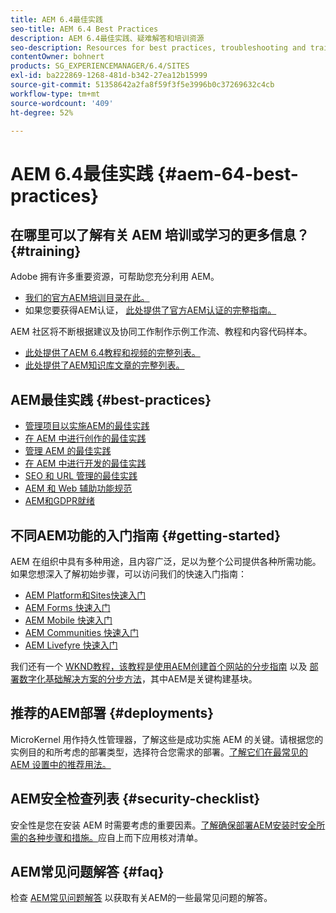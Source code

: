 ```yaml
---
title: AEM 6.4最佳实践
seo-title: AEM 6.4 Best Practices
description: AEM 6.4最佳实践、疑难解答和培训资源
seo-description: Resources for best practices, troubleshooting and training for AEM 6.4
contentOwner: bohnert
products: SG_EXPERIENCEMANAGER/6.4/SITES
exl-id: ba222869-1268-481d-b342-27ea12b15999
source-git-commit: 51358642a2fa8f59f3f5e3996b0c37269632c4cb
workflow-type: tm+mt
source-wordcount: '409'
ht-degree: 52%

---
```


# AEM 6.4最佳实践 {#aem-64-best-practices}

## 在哪里可以了解有关 AEM 培训或学习的更多信息？ {#training}

Adobe 拥有许多重要资源，可帮助您充分利用 AEM。

* [我们的官方AEM培训目录在此。](https://training.adobe.com/training/current-courses.html#solution=adobeExperienceManager&amp;p=1)
* 如果您要获得AEM认证， [此处提供了官方AEM认证的完整指南。](https://training.adobe.com/certification/exams.html#p=1&amp;solution=adobeExperienceManager)

AEM 社区将不断根据建议及协同工作制作示例工作流、教程和内容代码样本。

* [此处提供了AEM 6.4教程和视频的完整列表。](https://experienceleague.adobe.com/docs/experience-manager-tutorials.html#videos-and-tutorials)
* [此处提供了AEM知识库文章的完整列表。](https://helpx.adobe.com/cn/experience-manager/kb/index/full_kb_list.html)

## AEM最佳实践 {#best-practices}

* [管理项目以实施AEM的最佳实践](/help/managing/best-practices.md)
* [在 AEM 中进行创作的最佳实践](/help/sites-authoring/best-practices.md)
* [管理 AEM 的最佳实践](/help/sites-administering/administer-best-practices.md)
* [在 AEM 中进行开发的最佳实践](/help/sites-developing/best-practices.md)
* [SEO 和 URL 管理的最佳实践](/help/managing/seo-and-url-management.md)
* [AEM 和 Web 辅助功能规范](/help/managing/web-accessibility.md)
* [AEM和GDPR就绪](/help/managing/data-protection-and-privacy.md)

## 不同AEM功能的入门指南 {#getting-started}

AEM 在组织中具有多种用途，且内容广泛，足以为整个公司提供各种所需功能。如果您想深入了解初始步骤，可以访问我们的快速入门指南：

* [AEM Platform和Sites快速入门](/help/sites-deploying/deploy.md#getting-started)
* [AEM Forms 快速入门](/help/forms/using/introduction-aem-forms.md)
* [AEM Mobile 快速入门](/help/mobile/getting-started-aem-mobile.md)
* [AEM Communities 快速入门](/help/communities/getting-started.md)
* [AEM Livefyre 快速入门](https://experienceleague.adobe.com/docs/livefyre/implementation/getting-started/c-getting-started.html)

我们还有一个 [WKND教程，该教程是使用AEM创建首个网站的分步指南](https://experienceleague.adobe.com/docs/experience-manager-learn/getting-started-wknd-tutorial-develop/overview.html) 以及 [部署数字化基础解决方案的分步方法](https://experienceleague.adobe.com/#courses)，其中AEM是关键构建基块。

## 推荐的AEM部署 {#deployments}

MicroKernel 用作持久性管理器，了解这些是成功实施 AEM 的关键。请根据您的实例目的和所考虑的部署类型，选择符合您需求的部署。[了解它们在最常见的 AEM 设置中的推荐用法。](/help/sites-deploying/recommended-deploys.md)

## AEM安全检查列表 {#security-checklist}

安全性是您在安装 AEM 时需要考虑的重要因素。[了解确保部署AEM安装时安全所需的各种步骤和措施。](/help/sites-administering/security-checklist.md)应自上而下应用核对清单。

## AEM常见问题解答 {#faq}

检查 [AEM常见问题解答](/help/sites-administering/aem-faqs.md) 以获取有关AEM的一些最常见问题的解答。
